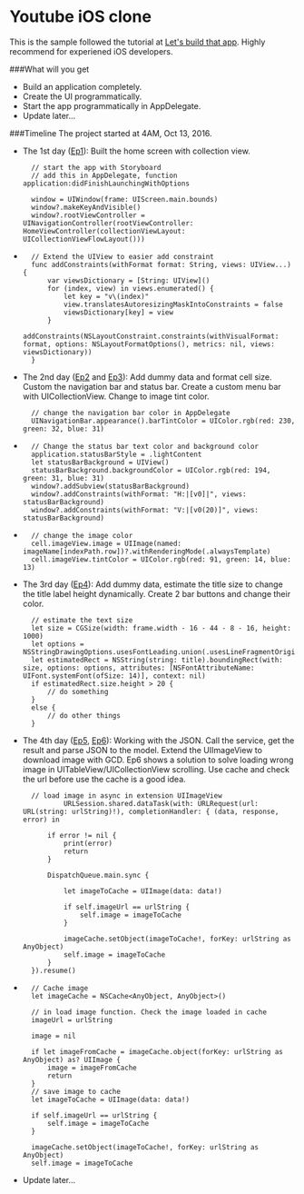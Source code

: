 # Youtube iOS clone
This is the sample followed the tutorial at 
[Let's build that app](https://www.youtube.com/playlist?list=PL0dzCUj1L5JGKdVUtA5xds1zcyzsz7HLj). Highly recommend for experiened iOS developers. 

###What will you get 
- Build an application completely. 
- Create the UI programmatically. 
- Start the app programmatically in AppDelegate. 
- Update later...

###Timeline
The project started at 4AM, Oct 13, 2016. 

- The 1st day ([Ep1](https://youtu.be/3Xv1mJvwXok)): Built the home screen with collection view.
		
		// start the app with Storyboard 
		// add this in AppDelegate, function application:didFinishLaunchingWithOptions
		
		window = UIWindow(frame: UIScreen.main.bounds)
		window?.makeKeyAndVisible()
		window?.rootViewController = UINavigationController(rootViewController: HomeViewController(collectionViewLayout: UICollectionViewFlowLayout()))

-
		// Extend the UIView to easier add constraint 
		func addConstraints(withFormat format: String, views: UIView...) {
	        var viewsDictionary = [String: UIView]()
	        for (index, view) in views.enumerated() {
	            let key = "v\(index)"
	            view.translatesAutoresizingMaskIntoConstraints = false
	            viewsDictionary[key] = view
	        }
	            addConstraints(NSLayoutConstraint.constraints(withVisualFormat: format, options: NSLayoutFormatOptions(), metrics: nil, views: viewsDictionary))
	    }
    
- The 2nd day ([Ep2](https://youtu.be/APQVltARKF8) and [Ep3](https://youtu.be/rRhJGnSmEKQ)): Add dummy data and format cell size. Custom the navigation bar and status bar. Create a custom menu bar with UICollectionView. Change to image tint color.

		// change the navigation bar color in AppDelegate
		UINavigationBar.appearance().barTintColor = UIColor.rgb(red: 230, green: 32, blue: 31)
-
		// Change the status bar text color and background color 
		application.statusBarStyle = .lightContent
        let statusBarBackground = UIView()
        statusBarBackground.backgroundColor = UIColor.rgb(red: 194, green: 31, blue: 31)
        window?.addSubview(statusBarBackground)
        window?.addConstraints(withFormat: "H:|[v0]|", views: statusBarBackground)
        window?.addConstraints(withFormat: "V:|[v0(20)]", views: statusBarBackground)
-
		// change the image color 
		cell.imageView.image = UIImage(named: imageName[indexPath.row])?.withRenderingMode(.alwaysTemplate)
		cell.imageView.tintColor = UIColor.rgb(red: 91, green: 14, blue: 13)

- The 3rd day ([Ep4](https://youtu.be/Zud56x_VYvs)): Add dummy data, estimate the title size to change the title label height dynamically. Create 2 bar buttons and change their color. 

		// estimate the text size 
		let size = CGSize(width: frame.width - 16 - 44 - 8 - 16, height: 1000)
		let options = NSStringDrawingOptions.usesFontLeading.union(.usesLineFragmentOrigin)
		let estimatedRect = NSString(string: title).boundingRect(with: size, options: options, attributes: [NSFontAttributeName: UIFont.systemFont(ofSize: 14)], context: nil)
		if estimatedRect.size.height > 20 {
			// do something 
		}
		else {
			// do other things
		}
                
- The 4th day ([Ep5](https://youtu.be/WjrvcGAZfoI), [Ep6](https://www.youtube.com/watch?v=XFvs6eraBXM)): Working with the JSON. Call the service, get the result and parse JSON to the model. Extend the UIImageView to download image with GCD. Ep6 shows a solution to solve loading wrong image in UITableView/UICollectionView scrolling. Use cache and check the url before use the cache is a good idea. 

		// load image in async in extension UIImageView 
		        URLSession.shared.dataTask(with: URLRequest(url: URL(string: urlString)!), completionHandler: { (data, response, error) in
		            
		    if error != nil {
		        print(error)
		        return
		    }
		    
		    DispatchQueue.main.sync {
		        
		        let imageToCache = UIImage(data: data!)
		        
		        if self.imageUrl == urlString {
		            self.image = imageToCache
		        }
		        
		        imageCache.setObject(imageToCache!, forKey: urlString as AnyObject)
		        self.image = imageToCache
		    }
		}).resume()
		
-
		// Cache image 
		let imageCache = NSCache<AnyObject, AnyObject>()
		
		// in load image function. Check the image loaded in cache 
		imageUrl = urlString
		    
		image = nil
		    
		if let imageFromCache = imageCache.object(forKey: urlString as AnyObject) as? UIImage {
		    image = imageFromCache
		    return
		}
		// save image to cache 
		let imageToCache = UIImage(data: data!)
		        
		if self.imageUrl == urlString {
		    self.image = imageToCache
		}
		    
		imageCache.setObject(imageToCache!, forKey: urlString as AnyObject)
		self.image = imageToCache
		
- Update later...

